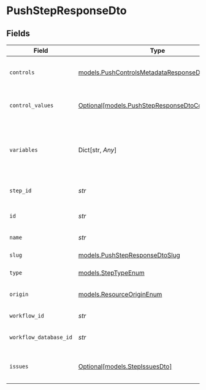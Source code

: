# PushStepResponseDto


## Fields

| Field                                                                                              | Type                                                                                               | Required                                                                                           | Description                                                                                        |
| -------------------------------------------------------------------------------------------------- | -------------------------------------------------------------------------------------------------- | -------------------------------------------------------------------------------------------------- | -------------------------------------------------------------------------------------------------- |
| `controls`                                                                                         | [models.PushControlsMetadataResponseDto](../models/pushcontrolsmetadataresponsedto.md)             | :heavy_check_mark:                                                                                 | Controls metadata for the push step                                                                |
| `control_values`                                                                                   | [Optional[models.PushStepResponseDtoControlValues]](../models/pushstepresponsedtocontrolvalues.md) | :heavy_minus_sign:                                                                                 | Control values for the push step                                                                   |
| `variables`                                                                                        | Dict[str, *Any*]                                                                                   | :heavy_check_mark:                                                                                 | JSON Schema for variables, follows the JSON Schema standard                                        |
| `step_id`                                                                                          | *str*                                                                                              | :heavy_check_mark:                                                                                 | Unique identifier of the step                                                                      |
| `id`                                                                                               | *str*                                                                                              | :heavy_check_mark:                                                                                 | Database identifier of the step                                                                    |
| `name`                                                                                             | *str*                                                                                              | :heavy_check_mark:                                                                                 | Name of the step                                                                                   |
| `slug`                                                                                             | [models.PushStepResponseDtoSlug](../models/pushstepresponsedtoslug.md)                             | :heavy_check_mark:                                                                                 | Slug of the step                                                                                   |
| `type`                                                                                             | [models.StepTypeEnum](../models/steptypeenum.md)                                                   | :heavy_check_mark:                                                                                 | Type of the step                                                                                   |
| `origin`                                                                                           | [models.ResourceOriginEnum](../models/resourceoriginenum.md)                                       | :heavy_check_mark:                                                                                 | Origin of the workflow                                                                             |
| `workflow_id`                                                                                      | *str*                                                                                              | :heavy_check_mark:                                                                                 | Workflow identifier                                                                                |
| `workflow_database_id`                                                                             | *str*                                                                                              | :heavy_check_mark:                                                                                 | Workflow database identifier                                                                       |
| `issues`                                                                                           | [Optional[models.StepIssuesDto]](../models/stepissuesdto.md)                                       | :heavy_minus_sign:                                                                                 | Issues associated with the step                                                                    |